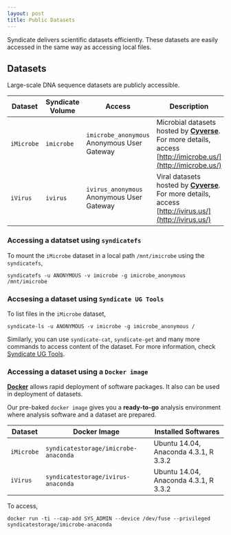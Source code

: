 ```yaml
---
layout: post
title: Public Datasets
---
```


Syndicate delivers scientific datasets efficiently. These datasets are easily 
accessed in the same way as accessing local files.

## Datasets

Large-scale DNA sequence datasets are publicly accessible.

| **Dataset** | **Syndicate Volume** | **Access** | **Description** |
| -------------| ----------- | ----------- | ----------- |
| `iMicrobe`   | `imicrobe`  | `imicrobe_anonymous` Anonymous User Gateway | Microbial datasets hosted by **[Cyverse](http://www.cyverse.org)**. For more details, access [http://imicrobe.us/](http://imicrobe.us/) |
| `iVirus`     | `ivirus`    | `ivirus_anonymous` Anonymous User Gateway | Viral datasets hosted by **[Cyverse](http://www.cyverse.org)**. For more details, access [http://ivirus.us/](http://ivirus.us/) |

### Accessing a datatset using `syndicatefs`

To mount the `iMicrobe` dataset in a local path `/mnt/imicrobe` using the 
`syndicatefs`,
```
syndicatefs -u ANONYMOUS -v imicrobe -g imicrobe_anonymous /mnt/imicrobe
```

### Accsesing a dataset using `Syndicate UG Tools`

To list files in the `iMicrobe` dataset, 
```
syndicate-ls -u ANONYMOUS -v imicrobe -g imicrobe_anonymous /
```

Similarly, you can use `syndicate-cat`, `syndicate-get` and many more commands 
to access content of the dataset. For more information, check [Syndicate UG Tools](/user/002_syndicaet_ug_tools).

### Accessing a dataset using a `Docker image`

**[Docker](https://www.docker.com)** allows rapid deployment of software packages.
It also can be used in deployment of datasets.

Our pre-baked `docker image` gives you a **ready-to-go** analysis environment 
where analysis software and a dataset are prepared.

| **Dataset** | **Docker Image**| **Installed Softwares** |
| -------------| ----------- | ----------- |
| `iMicrobe`   | `syndicatestorage/imicrobe-anaconda`  | Ubuntu 14.04, Anaconda 4.3.1, R 3.3.2 |
| `iVirus`     | `syndicatestorage/ivirus-anaconda`    | Ubuntu 14.04, Anaconda 4.3.1, R 3.3.2 |

To access, 
```
docker run -ti --cap-add SYS_ADMIN --device /dev/fuse --privileged syndicatestorage/imicrobe-anaconda
```
